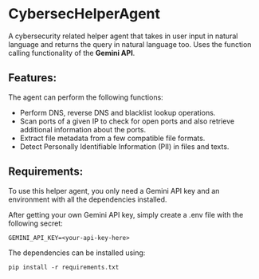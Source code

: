# CybersecHelperAgent

A cybersecurity related helper agent that takes in user input in natural language and returns the query in natural language too. Uses the function calling functionality of the **Gemini API**.

## Features:

The agent can perform the following functions:
- Perform DNS, reverse DNS and blacklist lookup operations.
- Scan ports of a given IP to check for open ports and also retrieve additional information about the ports.
- Extract file metadata from a few compatible file formats.
- Detect Personally Identifiable Information (PII) in files and texts.

## Requirements:

To use this helper agent, you only need a Gemini API key and an environment with all the dependencies installed.

After getting your own Gemini API key, simply create a .env file with the following secret:

```.env
GEMINI_API_KEY=<your-api-key-here>
```

The dependencies can be installed using:

```pip
pip install -r requirements.txt
```